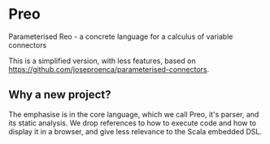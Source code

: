# Preo
Parameterised Reo - a concrete language for a calculus of variable connectors

This is a simplified version, with less features, based on https://github.com/joseproenca/parameterised-connectors.

## Why a new project?
The emphasise is in the core language, which we call Preo, it's parser, and its static analysis.
We drop references to how to execute code and how to display it in a browser, and give less relevance
to the Scala embedded DSL.
